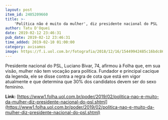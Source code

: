 ```yaml
---
layout: post
item_id: 2485209660
title: >-
    'Política não é muito da mulher', diz presidente nacional do PSL
author: Tatu D'Oquei
date: 2019-02-12 23:46:31
pub_date: 2019-02-12 23:46:31
time_added: 2019-02-10 01:00:00
category: avisamos
image: https://f.i.uol.com.br/fotografia/2018/12/16/15449942485c16bdc869bbf_1544994248_3x2_rt.jpg
---
```


Presidente nacional do PSL, Luciano Bivar, 74, afirmou à Folha que, em sua visão, mulher não tem vocação para política. Fundador e principal cacique da legenda, ele se disse contra a regra de cota que está em vigor atualmente e que determina que 30% dos candidatos devem ser do sexo feminino.

**Link:** [https://www1.folha.uol.com.br/poder/2019/02/politica-nao-e-muito-da-mulher-diz-presidente-nacional-do-psl.shtml](https://www1.folha.uol.com.br/poder/2019/02/politica-nao-e-muito-da-mulher-diz-presidente-nacional-do-psl.shtml)

